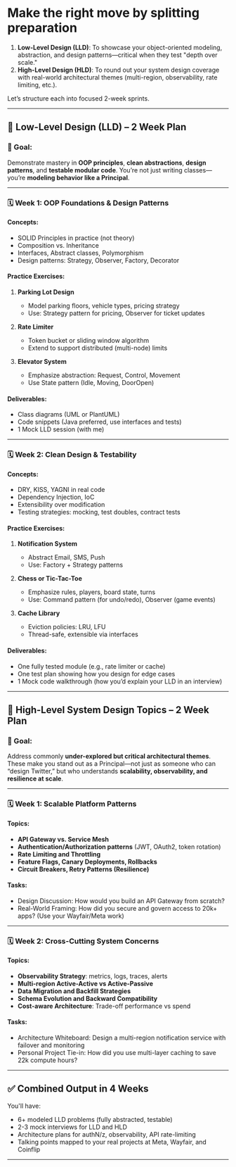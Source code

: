# Make the right move by splitting preparation

1. **Low-Level Design (LLD)**: To showcase your object-oriented modeling, abstraction, and design patterns—critical when they test "depth over scale."
2. **High-Level Design (HLD)**: To round out your system design coverage with real-world architectural themes (multi-region, observability, rate limiting, etc.).

Let’s structure each into focused 2-week sprints.

---

## 🧱 Low-Level Design (LLD) – 2 Week Plan

### 🎯 Goal:

Demonstrate mastery in **OOP principles**, **clean abstractions**, **design patterns**, and **testable modular code**. You’re not just writing classes—you’re **modeling behavior like a Principal**.

---

### 🗓️ **Week 1: OOP Foundations & Design Patterns**

#### Concepts:

* SOLID Principles in practice (not theory)
* Composition vs. Inheritance
* Interfaces, Abstract classes, Polymorphism
* Design patterns: Strategy, Observer, Factory, Decorator

#### Practice Exercises:

1. **Parking Lot Design**

    * Model parking floors, vehicle types, pricing strategy
    * Use: Strategy pattern for pricing, Observer for ticket updates
2. **Rate Limiter**

    * Token bucket or sliding window algorithm
    * Extend to support distributed (multi-node) limits
3. **Elevator System**

    * Emphasize abstraction: Request, Control, Movement
    * Use State pattern (Idle, Moving, DoorOpen)

#### Deliverables:

* Class diagrams (UML or PlantUML)
* Code snippets (Java preferred, use interfaces and tests)
* 1 Mock LLD session (with me)

---

### 🗓️ **Week 2: Clean Design & Testability**

#### Concepts:

* DRY, KISS, YAGNI in real code
* Dependency Injection, IoC
* Extensibility over modification
* Testing strategies: mocking, test doubles, contract tests

#### Practice Exercises:

1. **Notification System**

    * Abstract Email, SMS, Push
    * Use: Factory + Strategy patterns
2. **Chess or Tic-Tac-Toe**

    * Emphasize rules, players, board state, turns
    * Use: Command pattern (for undo/redo), Observer (game events)
3. **Cache Library**

    * Eviction policies: LRU, LFU
    * Thread-safe, extensible via interfaces

#### Deliverables:

* One fully tested module (e.g., rate limiter or cache)
* One test plan showing how you design for edge cases
* 1 Mock code walkthrough (how you’d explain your LLD in an interview)

---

## 🧠 High-Level System Design Topics – 2 Week Plan

### 🎯 Goal:

Address commonly **under-explored but critical architectural themes**. These make you stand out as a Principal—not just as someone who can “design Twitter,” but who understands **scalability, observability, and resilience at scale**.

---

### 🗓️ **Week 1: Scalable Platform Patterns**

#### Topics:

* **API Gateway vs. Service Mesh**
* **Authentication/Authorization patterns** (JWT, OAuth2, token rotation)
* **Rate Limiting and Throttling**
* **Feature Flags, Canary Deployments, Rollbacks**
* **Circuit Breakers, Retry Patterns (Resilience)**

#### Tasks:

* Design Discussion: How would you build an API Gateway from scratch?
* Real-World Framing: How did you secure and govern access to 20k+ apps? (Use your Wayfair/Meta work)

---

### 🗓️ **Week 2: Cross-Cutting System Concerns**

#### Topics:

* **Observability Strategy**: metrics, logs, traces, alerts
* **Multi-region Active-Active vs Active-Passive**
* **Data Migration and Backfill Strategies**
* **Schema Evolution and Backward Compatibility**
* **Cost-aware Architecture**: Trade-off performance vs spend

#### Tasks:

* Architecture Whiteboard: Design a multi-region notification service with failover and monitoring
* Personal Project Tie-in: How did you use multi-layer caching to save 22k compute hours?

---

## ✅ Combined Output in 4 Weeks

You'll have:

* 6+ modeled LLD problems (fully abstracted, testable)
* 2-3 mock interviews for LLD and HLD
* Architecture plans for authN/z, observability, API rate-limiting
* Talking points mapped to your real projects at Meta, Wayfair, and Coinflip

---